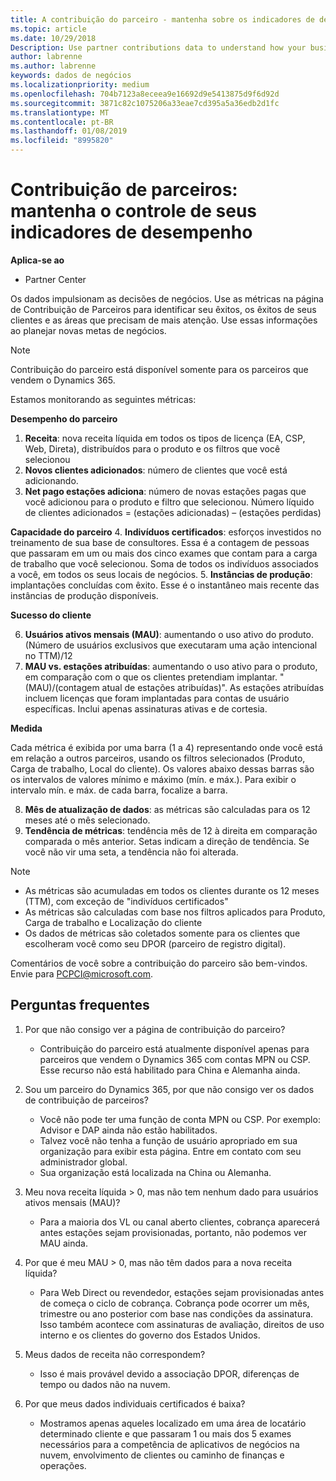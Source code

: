 ```yaml
---
title: A contribuição do parceiro - mantenha sobre os indicadores de desempenho | Partner Center
ms.topic: article
ms.date: 10/29/2018
Description: Use partner contributions data to understand how your business is growing and succeeding
author: labrenne
ms.author: labrenne
keywords: dados de negócios
ms.localizationpriority: medium
ms.openlocfilehash: 704b7123a8eceea9e16692d9e5413875d9f6d92d
ms.sourcegitcommit: 3871c82c1075206a33eae7cd395a5a36edb2d1fc
ms.translationtype: MT
ms.contentlocale: pt-BR
ms.lasthandoff: 01/08/2019
ms.locfileid: "8995820"
---
```

# <a name="partner-contribution-stay-on-top-of-your-performance-indicators"></a>Contribuição de parceiros: mantenha o controle de seus indicadores de desempenho

**Aplica-se ao**
- Partner Center

Os dados impulsionam as decisões de negócios. Use as métricas na página de Contribuição de Parceiros para identificar seu êxitos, os êxitos de seus clientes e as áreas que precisam de mais atenção. Use essas informações ao planejar novas metas de negócios.

>[!NOTE]
>Contribuição do parceiro está disponível somente para os parceiros que vendem o Dynamics 365.

Estamos monitorando as seguintes métricas:

**Desempenho do parceiro**

1. **Receita**: nova receita líquida em todos os tipos de licença (EA, CSP, Web, Direta), distribuídos para o produto e os filtros que você selecionou
2. **Novos clientes adicionados**: número de clientes que você está adicionando.
3. **Net pago estações adiciona**: número de novas estações pagas que você adicionou para o produto e filtro que selecionou.  Número líquido de clientes adicionados = (estações adicionadas) – (estações perdidas) 

**Capacidade do parceiro**
4. **Indivíduos certificados**: esforços investidos no treinamento de sua base de consultores. Essa é a contagem de pessoas que passaram em um ou mais dos cinco exames que contam para a carga de trabalho que você selecionou. Soma de todos os indivíduos associados a você, em todos os seus locais de negócios.
5. **Instâncias de produção**: implantações concluídas com êxito. Esse é o instantâneo mais recente das instâncias de produção disponíveis.

**Sucesso do cliente**

6.  **Usuários ativos mensais (MAU)**: aumentando o uso ativo do produto.
(Número de usuários exclusivos que executaram uma ação intencional no TTM)/12
7. **MAU vs. estações atribuídas**: aumentando o uso ativo para o produto, em comparação com o que os clientes pretendiam implantar. "(MAU)/(contagem atual de estações atribuídas)". As estações atribuídas incluem licenças que foram implantadas para contas de usuário específicas.  Inclui apenas assinaturas ativas e de cortesia. 


**Medida**

Cada métrica é exibida por uma barra (1 a 4) representando onde você está em relação a outros parceiros, usando os filtros selecionados (Produto, Carga de trabalho, Local do cliente). Os valores abaixo dessas barras são os intervalos de valores mínimo e máximo (mín. e máx.). Para exibir o intervalo mín. e máx. de cada barra, focalize a barra.  

8. **Mês de atualização de dados**: as métricas são calculadas para os 12 meses até o mês selecionado.
9. **Tendência de métricas**: tendência mês de 12 à direita em comparação comparada o mês anterior. Setas indicam a direção de tendência. Se você não vir uma seta, a tendência não foi alterada.

>[!NOTE] 
>- As métricas são acumuladas em todos os clientes durante os 12 meses (TTM), com exceção de "indivíduos certificados"        
>- As métricas são calculadas com base nos filtros aplicados para Produto, Carga de trabalho e Localização do cliente
>- Os dados de métricas são coletados somente para os clientes que escolheram você como seu DPOR (parceiro de registro digital). 

Comentários de você sobre a contribuição do parceiro são bem-vindos. Envie para PCPCI@microsoft.com.  

## <a name="frequently-asked-questions"></a>Perguntas frequentes

1. Por que não consigo ver a página de contribuição do parceiro?
    - Contribuição do parceiro está atualmente disponível apenas para parceiros que vendem o Dynamics 365 com contas MPN ou CSP. Esse recurso não está habilitado para China e Alemanha ainda.
2. Sou um parceiro do Dynamics 365, por que não consigo ver os dados de contribuição de parceiros?
    - Você não pode ter uma função de conta MPN ou CSP. Por exemplo: Advisor e DAP ainda não estão habilitados.  
    - Talvez você não tenha a função de usuário apropriado em sua organização para exibir esta página. Entre em contato com seu administrador global.
    - Sua organização está localizada na China ou Alemanha.

3. Meu nova receita líquida > 0, mas não tem nenhum dado para usuários ativos mensais (MAU)?
    - Para a maioria dos VL ou canal aberto clientes, cobrança aparecerá antes estações sejam provisionadas, portanto, não podemos ver MAU ainda.

4. Por que é meu MAU > 0, mas não têm dados para a nova receita líquida?
   - Para Web Direct ou revendedor, estações sejam provisionadas antes de começa o ciclo de cobrança. Cobrança pode ocorrer um mês, trimestre ou ano posterior com base nas condições da assinatura. Isso também acontece com assinaturas de avaliação, direitos de uso interno e os clientes do governo dos Estados Unidos.
5. Meus dados de receita não correspondem?
   - Isso é mais provável devido a associação DPOR, diferenças de tempo ou dados não na nuvem.
6. Por que meus dados individuais certificados é baixa?
   - Mostramos apenas aqueles localizado em uma área de locatário determinado cliente e que passaram 1 ou mais dos 5 exames necessários para a competência de aplicativos de negócios na nuvem, envolvimento de clientes ou caminho de finanças e operações.   